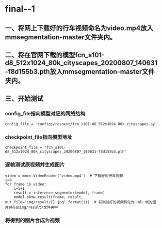 # final--1
## 一、将网上下载好的行车视频命名为video.mp4放入mmsegmentation-master文件夹内。
## 二、将在官网下载的模型fcn_s101-d8_512x1024_80k_cityscapes_20200807_140631-f8d155b3.pth放入mmsegmentation-master文件夹内。
## 三、开始测试
### config_file指向模型对应的网络结构
```
config_file = 'configs/resnest/fcn_s101-d8_512x1024_80k_cityscapes.py'
```
### checkpoint_file指向模型地址
```
checkpoint_file = 'fcn_s101-d8_512x1024_80k_cityscapes_20200807_140631-f8d155b3.pth'
```

### 逐帧测试原视频并生成图片
```
video = mmcv.VideoReader('video.mp4')  # 下载好的行车视频
i=0
for frame in video:
    i=i+1
    result = inference_segmentor(model, frame)
    model.show_result(frame, result, out_file='img/result/{}.jpg'.format(i))  # 将测试好的视频转化为一帧一帧的图片并存到img/result/文件夹中
 ```
 
 ### 将得到的图片合成为视频
